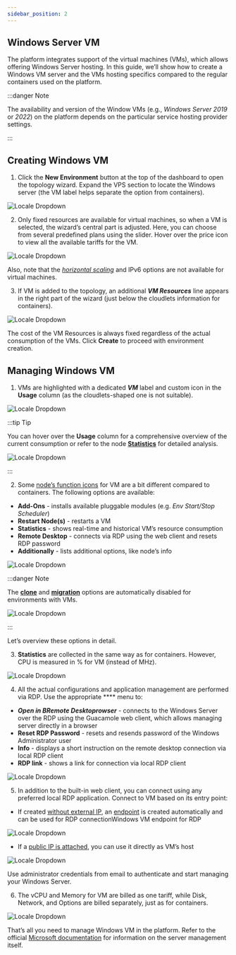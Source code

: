```yaml
---
sidebar_position: 2
---
```


## Windows Server VM
The platform integrates support of the virtual machines (VMs), which allows offering Windows Server hosting. In this guide, we’ll show how to create a Windows VM server and the VMs hosting specifics compared to the regular containers used on the platform.


:::danger Note

The availability and version of the Window VMs (e.g., *Windows Server 2019* or *2022*) on the platform depends on the particular service hosting provider settings.

:::

## Creating Windows VM
1. Click the **New Environment** button at the top of the dashboard to open the topology wizard. Expand the VPS section to locate the Windows server (the VM label helps separate the option from containers).

<div style={{
    display:'flex',
    justifyContent: 'center',
    margin: '0 0 1rem 0'
}}>

![Locale Dropdown](./img/WindowsServerVM/01-windows-vm-topology-wizard.png)

</div>

2. Only fixed resources are available for virtual machines, so when a VM is selected, the wizard’s central part is adjusted. Here, you can choose from several predefined plans using the slider. Hover over the price icon to view all the available tariffs for the VM.


<div style={{
    display:'flex',
    justifyContent: 'center',
    margin: '0 0 1rem 0'
}}>

![Locale Dropdown](./img/WindowsServerVM/02-windows-vm-resource-plans.png)

</div>

Also, note that the *[horizontal scaling](1)* and IPv6 options are not available for virtual machines.

3. If VM is added to the topology, an additional ***VM Resources*** line appears in the right part of the wizard (just below the cloudlets information for containers).

<div style={{
    display:'flex',
    justifyContent: 'center',
    margin: '0 0 1rem 0'
}}>

![Locale Dropdown](./img/WindowsServerVM/03-vm-resources-and-cost.png)

</div>

The cost of the VM Resources is always fixed regardless of the actual consumption of the VMs. Click **Create** to proceed with environment creation.

## Managing Windows VM
1. VMs are highlighted with a dedicated ***VM*** label and custom icon in the **Usage** column (as the cloudlets-shaped one is not suitable).

<div style={{
    display:'flex',
    justifyContent: 'center',
    margin: '0 0 1rem 0'
}}>

![Locale Dropdown](./img/WindowsServerVM/04-vm-label-and-resources-icon.png)

</div>

:::tip Tip

You can hover over the **Usage** column for a comprehensive overview of the current consumption or refer to the node **[Statistics](1)** for detailed analysis.


<div style={{
    display:'flex',
    justifyContent: 'center',
    margin: '0 0 1rem 0'
}}>

![Locale Dropdown](./img/WindowsServerVM/05-vm-current-resource-consumption.png)

</div>

:::

2. Some [node’s function icons](1) for VM are a bit different compared to containers. The following options are available:

- **Add-Ons** - installs available pluggable modules (e.g. *Env Start/Stop Scheduler*)
- **Restart Node(s)** - restarts a VM
- **Statistics** - shows real-time and historical VM’s resource consumption
- **Remote Desktop** - connects via RDP using the web client and resets RDP password
- **Additionally** - lists additional options, like node’s info

<div style={{
    display:'flex',
    justifyContent: 'center',
    margin: '0 0 1rem 0'
}}>

![Locale Dropdown](./img/WindowsServerVM/06-vm-function-icons.png)

</div>

:::danger Note

The **[clone](1)** and **[migration](1)** options are automatically disabled for environments with VMs.

<div style={{
    display:'flex',
    justifyContent: 'center',
    margin: '0 0 1rem 0'
}}>

![Locale Dropdown](./img/WindowsServerVM/07-vm-clone-disabled.png)

</div>

:::

Let’s overview these options in detail.

3. **Statistics** are collected in the same way as for containers. However, CPU is measured in % for VM (instead of MHz).

<div style={{
    display:'flex',
    justifyContent: 'center',
    margin: '0 0 1rem 0'
}}>

![Locale Dropdown](./img/WindowsServerVM/08-vm-statistics-monitoring.png)

</div>

4. All the actual configurations and application management are performed via RDP. Use the appropriate **** menu to:

- ***Open in BRemote Desktoprowser*** - connects to the Windows Server over the RDP using the Guacamole web client, which allows managing server directly in a browser
- **Reset RDP Password** - resets and resends password of the Windows Administrator user
- **Info** - displays a short instruction on the remote desktop connection via local RDP client
- **RDP link** - shows a link for connection via local RDP client

<div style={{
    display:'flex',
    justifyContent: 'center',
    margin: '0 0 1rem 0'
}}>

![Locale Dropdown](./img/WindowsServerVM/09-vm-node-remote-desktop-options.png)

</div>

5. In addition to the built-in web client, you can connect using any preferred local RDP application. Connect to VM based on its entry point:

- If created <u>without external IP</u>, an [endpoint](1) is created automatically and can be used for RDP connectionWindows VM endpoint for RDP

<div style={{
    display:'flex',
    justifyContent: 'center',
    margin: '0 0 1rem 0'
}}>

![Locale Dropdown](./img/WindowsServerVM/10-windows-vm-endpoint-for-rdp.png)

</div>

- If a <u>public IP is attached</u>, you can use it directly as VM’s host

<div style={{
    display:'flex',
    justifyContent: 'center',
    margin: '0 0 1rem 0'
}}>

![Locale Dropdown](./img/WindowsServerVM/11-windows-vm-remote-desktop-connection.png)

</div>

Use administrator credentials from email to authenticate and start managing your Windows Server.

6. The vCPU and Memory for VM are billed as one tariff, while Disk, Network, and Options are billed separately, just as for containers.

<div style={{
    display:'flex',
    justifyContent: 'center',
    margin: '0 0 1rem 0'
}}>

![Locale Dropdown](./img/WindowsServerVM/12-windows-vm-billing-history.png)

</div>


That’s all you need to manage Windows VM in the platform. Refer to the official [Microsoft documentation](1) for information on the server management itself.

